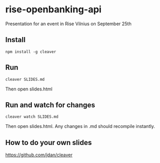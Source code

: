 # rise-openbanking-api

Presentation for an event in Rise Vilnius on September 25th

## Install

```
npm install -g cleaver
```

## Run

```
cleaver SLIDES.md
```
Then open slides.html

## Run and watch for changes

```
cleaver watch SLIDES.md
```
Then open slides.html. Any changes in .md should recompile instantly.

## How to do your own slides

https://github.com/jdan/cleaver
